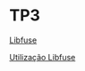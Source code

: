 # TP3

[Libfuse](https://github.com/libfuse/libfuse)

[Utilização Libfuse](http://www.maastaar.net/fuse/linux/filesystem/c/2016/05/21/writing-a-simple-filesystem-using-fuse/)
